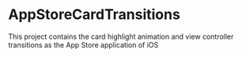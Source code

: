 # AppStoreCardTransitions
This project contains the card highlight animation and view controller transitions as the App Store application of iOS 
